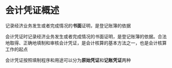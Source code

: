# 会计凭证概述

记录经济业务发生或者完成情况的**书面**证明，是登记账簿的依据

会计凭证时记录经济业务发生或者完成情况的书面证明，是登记账簿的依据。合法地取得、正确地填制和审核会计凭证，是会计核算的基本方法之一，也是会计核算工作的起点

会计凭证按照填制程序和用途可以分为**原始凭证**和**记账凭证**两种

